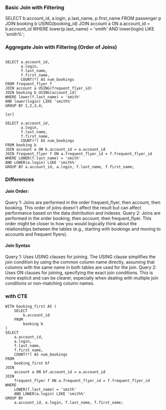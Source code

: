 ### Basic Join with Filtering

SELECT b.account_id,
       a.login,
       p.last_name,
       p.first_name
FROM passenger p
JOIN booking b USING(booking_id)
JOIN account a ON a.account_id = b.account_id
WHERE lower(p.last_name) = 'smith'
AND lower(login) LIKE 'smith%';

### Aggregate Join with Filtering (Order of Joins)

```

SELECT a.account_id,
       a.login,
       f.last_name,
       f.first_name,
       COUNT(*) AS num_bookings
FROM frequent_flyer f
JOIN account a USING(frequent_flyer_id)
JOIN booking b USING(account_id)
WHERE lower(f.last_name) = 'smith'
AND lower(login) LIKE 'smith%'
GROUP BY 1,2,3,4;

[or]

SELECT a.account_id,
       a.login,
       f.last_name,
       f.first_name,
       COUNT(*) AS num_bookings
FROM booking b
JOIN account a ON b.account_id = a.account_id
JOIN frequent_flyer f ON a.frequent_flyer_id = f.frequent_flyer_id
WHERE LOWER(f.last_name) = 'smith'
AND LOWER(a.login) LIKE 'smith%'
GROUP BY a.account_id, a.login, f.last_name, f.first_name;
```

### Differences

#### Join Order:

Query 1: Joins are performed in the order frequent_flyer, then account, then booking. This order of joins doesn't affect the result but can affect performance based on the data distribution and indexes.
Query 2: Joins are performed in the order booking, then account, then frequent_flyer. This order might be closer to how you would logically think about the relationships between the tables (e.g., starting with bookings and moving to accounts and frequent flyers).

#### Join Syntax

Query 1: Uses USING clauses for joining. The USING clause simplifies the join condition by using the common column name directly, assuming that columns with the same name in both tables are used for the join.
Query 2: Uses ON clauses for joining, specifying the exact join conditions. This is more explicit and can be clearer, especially when dealing with multiple join conditions or non-matching column names.

### with CTE

```
WITH booking_first AS (
    SELECT 
        b.account_id 
    FROM 
        booking b
)
SELECT
    a.account_id,
    a.login,
    f.last_name,
    f.first_name,
    COUNT(*) AS num_bookings
FROM
    booking_first bf
JOIN
    account a ON bf.account_id = a.account_id
JOIN
    frequent_flyer f ON a.frequent_flyer_id = f.frequent_flyer_id
WHERE
    LOWER(f.last_name) = 'smith'
    AND LOWER(a.login) LIKE 'smith%'
GROUP BY
    a.account_id, a.login, f.last_name, f.first_name;
```
